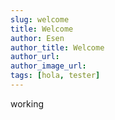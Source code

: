 ```yaml
---
slug: welcome
title: Welcome
author: Esen
author_title: Welcome
author_url: 
author_image_url: 
tags: [hola, tester]
---
```


working